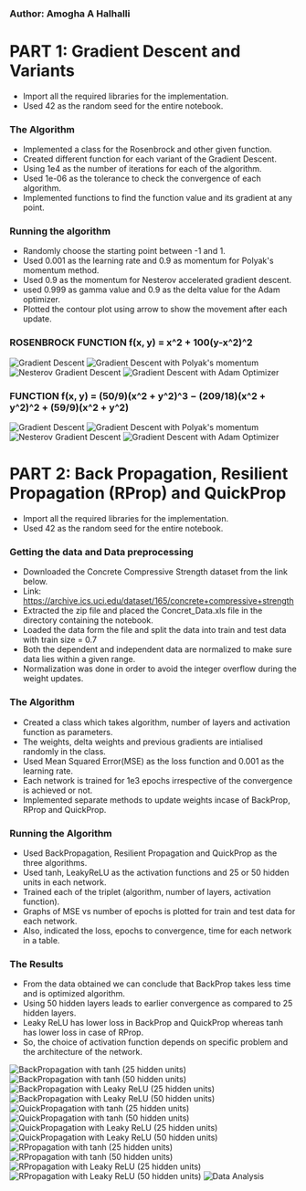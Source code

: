 ### Author: Amogha A Halhalli

# PART 1: Gradient Descent and Variants
- Import all the required libraries for the implementation.
- Used 42 as the random seed for the entire notebook.

### The Algorithm
- Implemented a class for the Rosenbrock and other given function.
- Created different function for each variant of the Gradient Descent.
- Using 1e4 as the number of iterations for each of the algorithm.
- Used 1e-06 as the tolerance to check the convergence of each algorithm.
- Implemented functions to find the function value and its gradient at any point.

### Running the algorithm
- Randomly choose the starting point between -1 and 1.
- Used 0.001 as the learning rate and 0.9 as momentum for Polyak's momentum method.
- Used 0.9 as the momentum for Nesterov accelerated gradient descent.
- used 0.999 as gamma value and 0.9 as the delta value for the Adam optimizer.
- Plotted the contour plot using arrow to show the movement after each update.

### ROSENBROCK FUNCTION f(x, y) = x^2 + 100(y-x^2)^2
![Gradient Descent](images/RGD.png)
![Gradient Descent with Polyak's momentum](images/RGDP.png)
![Nesterov Gradient Descent](images/RGDN.png)
![Gradient Descent with Adam Optimizer](images/RGDA.png)

### FUNCTION f(x, y) = (50/9)(x^2 + y^2)^3 − (209/18)(x^2 + y^2)^2 + (59/9)(x^2 + y^2)
![Gradient Descent](images/FGD.png)
![Gradient Descent with Polyak's momentum](images/FGDP.png)
![Nesterov Gradient Descent](images/FGDN.png)
![Gradient Descent with Adam Optimizer](images/FGDA.png)

# PART 2: Back Propagation, Resilient Propagation (RProp) and QuickProp
- Import all the required libraries for the implementation.
- Used 42 as the random seed for the entire notebook.

### Getting the data and Data preprocessing
- Downloaded the Concrete Compressive Strength dataset from the link below.
- Link: https://archive.ics.uci.edu/dataset/165/concrete+compressive+strength
- Extracted the zip file and placed the Concret_Data.xls file in the directory containing the notebook.
- Loaded the data form the file and split the data into train and test data with train size = 0.7
- Both the dependent and independent data are normalized to make sure data lies within a given range.
- Normalization was done in order to avoid the integer overflow during the weight updates.

### The Algorithm
- Created a class which takes algorithm, number of layers and activation function as parameters.
- The weights, delta weights and previous gradients are intialised randomly in the class.
- Used Mean Squared Error(MSE) as the loss function and 0.001 as the learning rate.
- Each network is trained for 1e3 epochs irrespective of the convergence is achieved or not.
- Implemented separate methods to update weights incase of BackProp, RProp and QuickProp.

### Running the Algorithm
- Used BackPropagation, Resilient Propagation and QuickProp as the three algorithms.
- Used tanh, LeakyReLU as the activation functions and 25 or 50 hidden units in each network.
- Trained each of the triplet (algorithm, number of layers, activation function).
- Graphs of MSE vs number of epochs is plotted for train and test data for each network.
- Also, indicated the loss, epochs to convergence, time for each network in a table.

### The Results
- From the data obtained we can conclude that BackProp takes less time and is optimized algorithm.
- Using 50 hidden layers leads to earlier convergence as compared to 25 hidden layers.
- Leaky ReLU has lower loss in BackProp and QuickProp whereas tanh has lower loss in case of RProp.
- So, the choice of activation function depends on specific problem and the architecture of the network.

![BackPropagation with tanh (25 hidden units)](images/BPtanh25.png)
![BackPropagation with tanh (50 hidden units)](images/BPtanh50.png)
![BackPropagation with Leaky ReLU (25 hidden units)](images/BPLReLU25.png)
![BackPropagation with Leaky ReLU (50 hidden units)](images/BPLReLU50.png)
![QuickPropagation with tanh (25 hidden units)](images/QPtanh25.png)
![QuickPropagation with tanh (50 hidden units)](images/QPtanh50.png)
![QuickPropagation with Leaky ReLU (25 hidden units)](images/QPLReLU25.png)
![QuickPropagation with Leaky ReLU (50 hidden units)](images/QPLReLU50.png)
![RPropagation with tanh (25 hidden units)](images/RPtanh25.png)
![RPropagation with tanh (50 hidden units)](images/RPtanh50.png)
![RPropagation with Leaky ReLU (25 hidden units)](images/RPLReLU25.png)
![RPropagation with Leaky ReLU (50 hidden units)](images/RPLReLU50.png)
![Data Analysis](images/data.png)